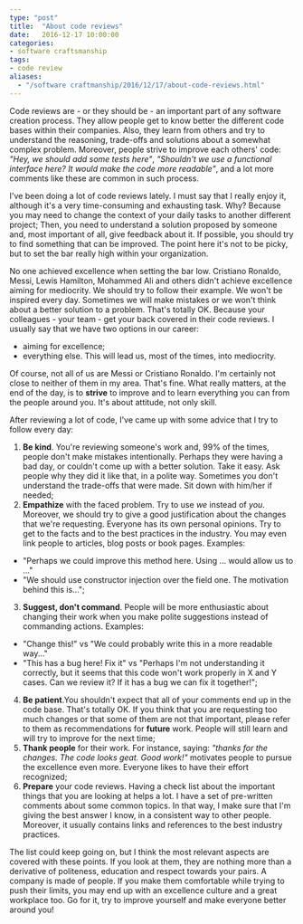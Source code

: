 ```yaml
---
type: "post"
title:  "About code reviews"
date:   2016-12-17 10:00:00
categories:
- software craftsmanship
tags:
- code review
aliases:
  - "/software craftmanship/2016/12/17/about-code-reviews.html"
---
```


Code reviews are - or they should be - an important part of any software creation
process. They allow people get to know better the different code bases within
their companies. Also, they learn from others and try to understand the
reasoning, trade-offs and solutions about a somewhat complex problem. Moreover,
people strive to improve each others' code: _"Hey, we should add some tests here"_,
_"Shouldn't we use a functional interface here? It would make the code more readable"_,
and a lot more comments like these are common in such process.

I've been doing a lot of code reviews lately. I must say that I really enjoy it,
although it's a very time-consuming and exhausting task. Why? Because you may need to
change the context of your daily tasks to another different project; Then, you need
to understand a solution proposed by someone and, most important of all, give feedback
about it. If possible, you should try to find something that can be improved. The point
here it's not to be picky, but to set the bar really high within your organization.

No one achieved excellence when setting the bar low. Cristiano Ronaldo, Messi, Lewis Hamilton, 
Mohammed Ali and others didn't achieve excellence aiming for mediocrity. We should try to follow
their example. We won't be inspired every day. Sometimes we will make mistakes or we won't think 
about a better solution to a problem.  That's totally OK. Because your colleagues - your team - 
get your back covered in their code reviews. I usually say that we have two options in our career:

+ aiming for excellence;
+ everything else. This will lead us, most of the times, into mediocrity.

Of course, not all of us are Messi or Cristiano Ronaldo. I'm certainly not close to
neither of them in my area. That's fine. What really matters, at the end of the day,
is to **strive** to improve and to learn everything you can from the people 
around you. It's about attitude, not only skill.

After reviewing a lot of code, I've came up with some advice that I try to follow
every day:

1. **Be kind**. You're reviewing someone's work and, 99% of the times, people don't make mistakes
intentionally. Perhaps they were having a bad day, or couldn't come up with a better solution.
Take it easy. Ask people why they did it like that, in a polite way. Sometimes you don't
understand the trade-offs that were made. Sit down with him/her if needed;
2. **Empathize** with the faced problem. Try to use _we_ instead of _you_. Moreover, we should try
to give a good justification about the changes that we're requesting. Everyone has
its own personal opinions. Try to get to the facts and to the best practices in the industry.
You may even link people to articles, blog posts or book pages. Examples:
  + "Perhaps we could improve this method here. Using ... would allow us to ..."
  + "We should use constructor injection over the field one. The motivation behind this is...";
3. **Suggest, don't command**. People will be more enthusiastic about changing their work when you
make polite suggestions instead of commanding actions. Examples:
  + "Change this!" vs "We could probably write this in a more readable way..."
  + "This has a bug here! Fix it" vs "Perhaps I'm not understanding it correctly, but it seems
  that this code won't work properly in X and Y cases. Can we review it? If it has a bug
  we can fix it together!";
4. **Be patient**.You shouldn't expect that all of your comments end up in the code base. That's
totally OK. If you think that you are requesting too much changes or that some of them are not
that important, please refer to them as recommendations for **future** work. People will still learn
and will try to improve for the next time;
5. **Thank people** for their work. For instance, saying: _"thanks for the changes. The code looks geat. Good work!"_
motivates people to pursue the excellence even more. Everyone likes to have their effort recognized;
6. **Prepare** your code reviews. Having a check list about the important things that you are looking
at helps a lot. I have a set of pre-written comments about some common topics. In that way,
I make sure that I'm giving the best answer I know, in a consistent way to other people. Moreover,
it usually contains links and references to the best industry practices.

The list could keep going on, but I think the most relevant aspects are covered with these points.
If you look at them, they are nothing more than a derivative of politeness, education and respect
towards your pairs. A company is made of people. If you make them comfortable while trying
to push their limits, you may end up with an excellence culture and a great workplace too. Go for it,
try to improve yourself and make everyone better around you!
